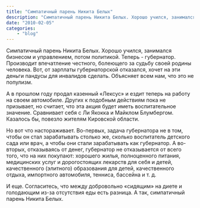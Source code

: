 ```yaml
---
title: "Симпатичный парень Никита Белых"
description: "Симпатичный парень Никита Белых. Хорошо учился, занимался бизнесом и управлением, потом политикой. Теперь - губернатор. Производит впечатление честного, болеющего за судьбу своей родины человека. Вот, от зарплаты губернаторской отказался, хочет на эти деньги пандусы для инвалидов сделать. Объясняет всем нам, что это не популизм."
date: "2010-02-05"
categories: 
    - "blog"
---
```


Симпатичный парень Никита Белых. Хорошо учился, занимался бизнесом и управлением, потом политикой. Теперь - губернатор. Производит впечатление честного, болеющего за судьбу своей родины человека. Вот, от зарплаты губернаторской отказался, хочет на эти деньги пандусы для инвалидов сделать. Объясняет всем нам, что это не популизм.

А в прошлом году продал казенный «Лексус» и ездит теперь на работу на своем автомобиле. Других к подобным действиям пока не призывает, но считает, что эта акция будет иметь воспитательное значение. Сравнивает себя с Ли Якокка и Майклом Блумбергом. Казалось бы, повезло жителям Кировской области.

Но вот что настораживает. Во-первых, задача губернатора не в том, чтобы он стал зарабатывать столько же, сколько воспитатель детского сада или врач, а чтобы они стали зарабатывать как губернатор. А во-вторых, отказываясь от денег, губернатор не отказывается от всего того, что на них покупают: хорошего жилья, полноценного питания, медицинских услуг и дорогостоящих лекарств для себя и детей, качественного (элитного) образования для детей, качественного отдыха, импортного автомобиля, тенниса, бассейна и т. д.

И еще. Согласитесь, что между добровольно «сидящим» на диете и голодающим из-за отсутствия еды есть разница. А так, симпатичный парень Никита Белых.
